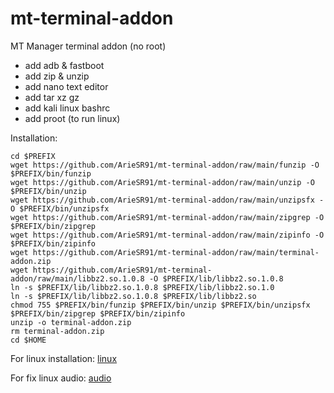 # mt-terminal-addon
MT Manager terminal addon (no root)

+ add adb & fastboot
+ add zip & unzip
+ add nano text editor
+ add tar xz gz
+ add kali linux bashrc
+ add proot (to run linux)

Installation:
```
cd $PREFIX
wget https://github.com/ArieSR91/mt-terminal-addon/raw/main/funzip -O $PREFIX/bin/funzip
wget https://github.com/ArieSR91/mt-terminal-addon/raw/main/unzip -O $PREFIX/bin/unzip
wget https://github.com/ArieSR91/mt-terminal-addon/raw/main/unzipsfx -O $PREFIX/bin/unzipsfx
wget https://github.com/ArieSR91/mt-terminal-addon/raw/main/zipgrep -O $PREFIX/bin/zipgrep
wget https://github.com/ArieSR91/mt-terminal-addon/raw/main/zipinfo -O $PREFIX/bin/zipinfo
wget https://github.com/ArieSR91/mt-terminal-addon/raw/main/terminal-addon.zip
wget https://github.com/ArieSR91/mt-terminal-addon/raw/main/libbz2.so.1.0.8 -O $PREFIX/lib/libbz2.so.1.0.8
ln -s $PREFIX/lib/libbz2.so.1.0.8 $PREFIX/lib/libbz2.so.1.0
ln -s $PREFIX/lib/libbz2.so.1.0.8 $PREFIX/lib/libbz2.so
chmod 755 $PREFIX/bin/funzip $PREFIX/bin/unzip $PREFIX/bin/unzipsfx $PREFIX/bin/zipgrep $PREFIX/bin/zipinfo
unzip -o terminal-addon.zip
rm terminal-addon.zip
cd $HOME
```

For linux installation:
[linux](https://github.com/ArieSR91/mt-terminal-addon/tree/main/linux)

For fix linux audio:
[audio](https://github.com/ArieSR91/mt-terminal-addon/tree/main/audio)
